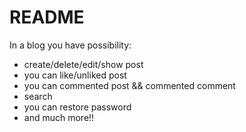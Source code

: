 # README
In a blog you have possibility:

* create/delete/edit/show post
* you can like/unliked post
* you can commented post && commented comment
* search
* you can restore password
* and much more!!
